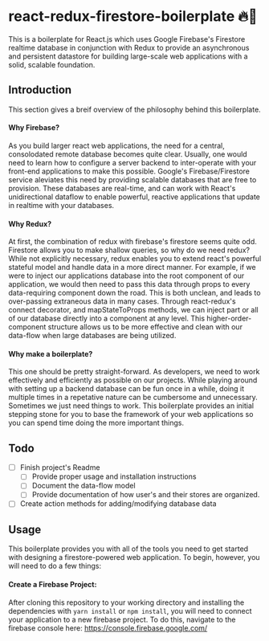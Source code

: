 # react-redux-firestore-boilerplate :fire::rocket:

This is a boilerplate for React.js which uses Google Firebase's Firestore realtime database in conjunction with Redux to provide an asynchronous and persistent datastore for building large-scale web applications with a solid, scalable foundation.


## Introduction

This section gives a breif overview of the philosophy behind this boilerplate.

#### Why Firebase?

As you build larger react web applications, the need for a central, consolodated remote database becomes quite clear. Usually, one would need to learn how to configure a server backend to inter-operate with your front-end applications to make this possible. Google's Firebase/Firestore service aleviates this need by providing scalable databases that are free to provision. These databases are real-time, and can work with React's unidirectional dataflow to enable powerful, reactive applications that update in realtime with your databases.

#### Why Redux?

At first, the combination of redux with firebase's firestore seems quite odd. Firestore allows you to make shallow queries, so why do we need redux? While not explicitly necessary, redux enables you to extend react's powerful stateful model and handle data in a more direct manner. For example, if we were to inject our applications database into the root component of our application, we would then need to pass this data through props to every data-requiring component down the road. This is both unclean, and leads to over-passing extraneous data in many cases. Through react-redux's connect decorator, and mapStateToProps methods, we can inject part or all of our database directly into a component at any level. This higher-order-component structure allows us to be more effective and clean with our data-flow when large databases are being utilized.

#### Why make a boilerplate?

This one should be pretty straight-forward. As developers, we need to work effectively and efficiently as possible on our projects. While playing around with setting up a backend database can be fun once in a while, doing it multiple times in a repetative nature can be cumbersome and unnecessary. Sometimes we just need things to work. This boilerplate provides an initial stepping stone for you to base the framework of your web applications so you can spend time doing the more important things.

## Todo

- [ ] Finish project's Readme
  - [ ] Provide proper usage and installation instructions
  - [ ] Document the data-flow model
  - [ ] Provide documentation of how user's and their stores are organized.
- [ ] Create action methods for adding/modifying database data

## Usage

This boilerplate provides you with all of the tools you need to get started with designing a firestore-powered web application. To begin, however, you will need to do a few things:

#### Create a Firebase Project:

After cloning this repository to your working directory and installing the dependencies with ```yarn install``` or ```npm install```, you will need to connect your application to a new firebase project. To do this, navigate to the firebase console here:
https://console.firebase.google.com/
